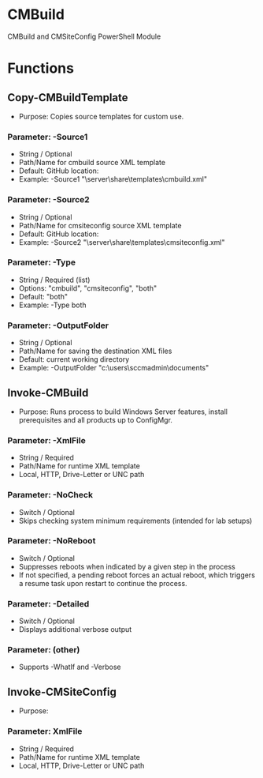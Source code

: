 # CMBuild
CMBuild and CMSiteConfig PowerShell Module

# Functions

## Copy-CMBuildTemplate

  * Purpose: Copies source templates for custom use. 

### Parameter: -Source1
  * String / Optional
  * Path/Name for cmbuild source XML template
  * Default: GitHub location: 
  * Example: -Source1 "\\server\share\templates\cmbuild.xml"

### Parameter: -Source2
  * String / Optional
  * Path/Name for cmsiteconfig source XML template
  * Default: GitHub location: 
  * Example: -Source2 "\\server\share\templates\cmsiteconfig.xml"

### Parameter: -Type
  * String / Required (list) 
  * Options: "cmbuild", "cmsiteconfig", "both"
  * Default: "both"
  * Example: -Type both

### Parameter: -OutputFolder
  * String / Optional
  * Path/Name for saving the destination XML files
  * Default: current working directory
  * Example: -OutputFolder "c:\users\sccmadmin\documents"

## Invoke-CMBuild

  * Purpose: Runs process to build Windows Server features, install prerequisites and all products up to ConfigMgr.

### Parameter: -XmlFile 

  * String / Required
  * Path/Name for runtime XML template
  * Local, HTTP, Drive-Letter or UNC path

### Parameter: -NoCheck 

  * Switch / Optional
  * Skips checking system minimum requirements (intended for lab setups)

### Parameter: -NoReboot

  * Switch / Optional
  * Suppresses reboots when indicated by a given step in the process
  * If not specified, a pending reboot forces an actual reboot, which triggers a 
    resume task upon restart to continue the process.

### Parameter: -Detailed 

  * Switch / Optional
  * Displays additional verbose output

### Parameter: (other)

  * Supports -WhatIf and -Verbose
  
## Invoke-CMSiteConfig

  * Purpose: 
  
### Parameter: XmlFile

  * String / Required
  * Path/Name for runtime XML template
  * Local, HTTP, Drive-Letter or UNC path
